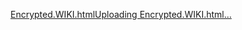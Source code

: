 [Encrypted.WIKI.html](https://github.com/user-attachments/files/22263112/Encrypted.WIKI.html)[Uploading Encrypted.WIKI.html…]()
